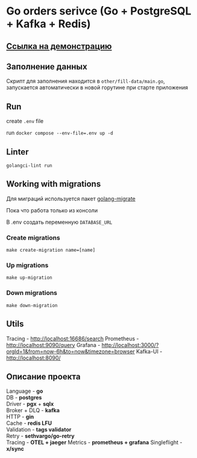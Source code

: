 # Go orders serivce (Go + PostgreSQL + Kafka + Redis)

## [Ссылка на демонстрацию](https://disk.yandex.ru/i/BHgx_g9N9tc_xQ)

## Заполнение данных

Скрипт для заполнения находится в `other/fill-data/main.go`, запускается автоматически в новой горутине при старте приложения

## Run

create `.env` file

run `docker compose --env-file=.env up -d`

## Linter

`golangci-lint run`

## Working with migrations

Для миграций используется пакет [golang-migrate](https://github.com/golang-migrate/migrate)

Пока что работа только из консоли

В .env создать переменную `DATABASE_URL`

### Create migrations

`make create-migration name=[name]`

### Up migrations

`make up-migration`

### Down migrations

`make down-migration`

## Utils

Tracing - <http://localhost:16686/search>
Prometheus - <http://localhost:9090/query>
Grafana - <http://localhost:3000/?orgId=1&from=now-6h&to=now&timezone=browser>
Kafka-UI - <http://localhost:8090/>

## Описание проекта

Language - **go**\
DB - **postgres**\
Driver - **pgx** + **sqlx**\
Broker + DLQ - **kafka**\
HTTP - **gin**\
Cache - **redis LFU**\
Validation - **tags validator**\
Retry - **sethvargo/go-retry**\
Tracing - **OTEL + jaeger**
Metrics - **prometheus + grafana**
Singleflight - **x/sync**
